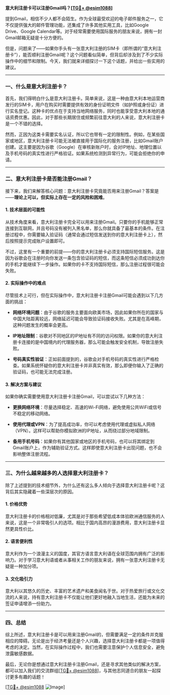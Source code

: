 **意大利注册卡可以注册Gmail吗？[[TG💪+ @esim1088](https://t.me/s/esim1088)]**

提到Gmail，相信不少人都不会陌生。作为全球最受欢迎的电子邮件服务之一，它不仅提供强大的邮件管理功能，还集成了许多其他实用工具，比如Google Drive、Google Calendar等。对于经常需要使用国际服务的朋友来说，拥有一封Gmail邮箱无疑是十分方便的。

但是，问题来了——如果你手头有一张意大利注册的SIM卡（即所谓的“意大利注册卡”），能否顺利注册Gmail呢？这个问题看似简单，但背后却涉及到了不少实际操作中的细节和限制。今天，我们就来详细探讨一下这个话题，并给出一些实用的建议。

---

### 一、什么是意大利注册卡？

首先，我们得明白什么是意大利注册卡。简单来说，这是一种由意大利本地运营商发行的SIM卡，用户在购买时需要提供有效的身份证明文件（如护照或身份证）进行实名登记。这种卡的优点在于支持当地网络服务，同时也能享受意大利本地的通话资费优惠。因此，对于那些长期居住或频繁前往意大利的人来说，意大利注册卡是一个不错的选择。

然而，正因为这类卡需要实名认证，所以它也带有一定的限制性。例如，在某些国家或地区，意大利注册卡可能无法被直接用于国际化的服务注册，比如Gmail账户创建。这主要是因为谷歌（Google）在审核新账户时，会对IP地址、地理位置以及手机号码的真实性进行严格验证。如果系统检测到异常行为，可能会拒绝你的申请。

---

### 二、意大利注册卡是否能注册Gmail？

接下来，我们来解答核心问题：意大利注册卡究竟能否用来注册Gmail？答案是——**理论上可以，但实际上存在一定的风险和困难**。

#### 1. **技术层面的可能性**
从技术角度来看，意大利注册卡完全可以用来注册Gmail。只要你的手机能够正常连接到互联网，并且号码没有被列入黑名单，那么你就具备了最基本的条件。在注册过程中，你需要输入验证码（通常会通过短信发送到你的意大利注册卡上），然后按照提示完成账户设置即可。

不过，这里有一个重要的前提——你的意大利注册卡必须支持国际短信服务。这是因为谷歌会在注册时向你发送一条包含验证码的短信，而这条短信必须成功到达你的手机才能继续下一步操作。如果你的卡不支持国际短信，那么注册过程很可能会失败。

#### 2. **实际操作中的难点**
尽管技术上可行，但在实际操作中，意大利注册卡注册Gmail可能会遇到以下几方面的挑战：

- **网络环境问题**：由于谷歌的服务主要面向欧美市场，因此如果你所在的国家与中国大陆距离较远，网络延迟可能会导致验证码接收失败。尤其是在高峰期，这种问题发生的概率会更高。
  
- **IP地址限制**：谷歌对不同地区的IP地址有不同的访问权限。如果你的意大利注册卡连接的是中国境内的代理服务器，那么可能会触发安全机制，导致注册失败。

- **号码真实性验证**：正如前面提到的，谷歌会对手机号码的真实性进行严格检查。如果系统怀疑你的意大利注册卡并非真实有效，那么即便你输入了正确的验证码，也可能无法完成注册。

#### 3. **解决方案与建议**
如果你确实需要使用意大利注册卡注册Gmail，可以尝试以下几种方法：

- **更换网络环境**：尽量选择稳定、高速的Wi-Fi网络，避免使用公共WiFi或信号不稳定的移动网络。
  
- **使用代理或VPN**：为了提高成功率，你可以考虑使用代理或虚拟私人网络（VPN）。这样可以帮助你模拟欧洲的IP地址，从而绕过部分地域限制。

- **备用手机号码**：如果你有其他国家或地区的手机号码，也可以将其绑定到Gmail账户上，作为辅助验证方式。这样即使意大利注册卡出现问题，也不会影响整体注册流程。

---

### 三、为什么越来越多的人选择意大利注册卡？

除了上述提到的技术细节外，为什么还有这么多人倾向于选择意大利注册卡呢？这背后其实隐藏着一些深层次的原因。

#### 1. **价格优势**
意大利注册卡的价格相对低廉，尤其是对于那些希望低成本体验欧洲通信服务的人来说，这是一个非常吸引人的选项。相比于国内高昂的漫游费用，意大利注册卡显然更具性价比。

#### 2. **语言便利性**
意大利作为一个浪漫主义的国度，其官方语言意大利语在全球范围内拥有广泛的影响力。对于学习意大利语或者从事相关工作的朋友来说，拥有一张意大利注册卡无疑是一种加分项。

#### 3. **文化吸引力**
意大利以其悠久的历史、丰富的艺术遗产和美食闻名于世。对于热爱旅行或文化交流的人来说，持有意大利注册卡不仅能让他们更好地融入当地生活，还能为未来的签证申请增添一份助力。

---

### 四、总结

综上所述，意大利注册卡是可以用来注册Gmail的，但需要满足一定的条件并克服相应的障碍。无论是出于经济考量还是个人兴趣，选择意大利注册卡都是一项值得考虑的决定。当然，在实际操作过程中，我们也需要注意保护个人信息安全，避免泄露敏感数据。

最后，无论你是想通过意大利注册卡注册Gmail，还是寻求其他类似的解决方案，都可以加入我们的交流群组[[TG💪+ @esim1088](https://t.me/s/esim1088)]，与其他志同道合的朋友一起探讨更多有趣的话题！

[[TG💪+ @esim1088](https://t.me/s/esim1088) ![Image](https://i.postimg.cc/4NQfJmqS/Snipaste-2025-05-13-00-14-12.png)]